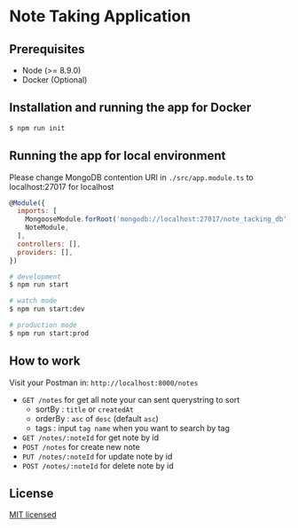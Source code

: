 # Note Taking Application

## Prerequisites
- Node (>= 8.9.0)
- Docker (Optional)
## Installation and running the app for Docker

```bash
$ npm run init
```

## Running the app for local environment
Please change MongoDB contention URI in `./src/app.module.ts` to localhost:27017 for localhost
```js
@Module({
  imports: [
    MongooseModule.forRoot('mongodb://localhost:27017/note_tacking_db', { useNewUrlParser: true }),
    NoteModule,
  ],
  controllers: [],
  providers: [],
})
```

```bash
# development
$ npm run start

# watch mode
$ npm run start:dev

# production mode
$ npm run start:prod
```

## How to work

Visit your Postman in: `http://localhost:8000/notes`

- `GET /notes` for get all note your can sent querystring to sort
  - sortBy : `title` or `createdAt`
  - orderBy : `asc` of `desc` (default `asc`)
  - tags : input `tag name` when you want to search by tag
- `GET /notes/:noteId` for get note by id
- `POST /notes` for create new note
- `PUT /notes/:noteId` for update note by id
- `POST /notes/:noteId` for delete note by id

## License

[MIT licensed](LICENSE)